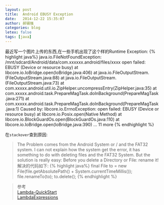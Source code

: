```yaml
---
layout: post
title:  Android EBUSY Exception
date:   2014-12-22 15:35:07
author: 郝锡强
categories: blog
letex: false
tags: [java]
---
```

最近写一个图片上传的东西,在一些手机出现了这个样的Runtime Exception:
{% highlight java%}
java.io.FileNotFoundException: /mnt/sdcard/Android/data/com.xxxxxx.android/files/xxxx open failed: EBUSY (Device or resource busy) 
 at libcore.io.IoBridge.open(IoBridge.java:406) 
 at java.io.FileOutputStream.<init>(FileOutputStream.java:88) 
 at java.io.FileOutputStream.<init>(FileOutputStream.java:73) 
 at com.xxxxx.android.util.io.ZipHelper.uncompressEntry(ZipHelper.java:35) 
 at com.xxxxx.android.task.PrepareMagTask.doInBackground(PrepareMagTask.java:271) 
 at com.xxxxx.android.task.PrepareMagTask.doInBackground(PrepareMagTask.java:1) 
 Caused by: libcore.io.ErrnoException: open failed: EBUSY (Device or resource busy) 
 at libcore.io.Posix.open(Native Method) 
 at libcore.io.BlockGuardOs.open(BlockGuardOs.java:110) 
 at libcore.io.IoBridge.open(IoBridge.java:390) 
 ... 11 more
{% endhighlight %}
<!-- more -->
在`stackover`查到原因:
>The Problem comes from the Android System or / and the FAT32 system. I can not explain how the system get the error, it has something to do with deleting files and the FAT32 System.
But the solution is really easy: Before you delete a Directory or File: rename it!
解决的代码如下:
{% highlight java%}
final File to = new File(file.getAbsolutePath() + System.currentTimeMillis()); file.renameTo(to); 
to.delete();
{% endhighlight %}

>参考<br />
[Lambda-QuickStart](http://www.oracle.com/webfolder/technetwork/tutorials/obe/java/Lambda-QuickStart/index.html)<br />
[LambdaExpressions](https://docs.oracle.com/javase/tutorial/java/javaOO/lambdaexpressions.html)